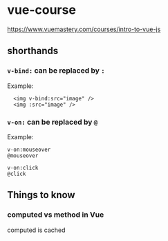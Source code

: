 # vue-course

https://www.vuemastery.com/courses/intro-to-vue-js

## shorthands

### `v-bind:` can be replaced by `:`

Example:

```
  <img v-bind:src="image" />
  <img :src="image" />
```

### `v-on:` can be replaced by `@`

Example:
```
v-on:mouseover
@mouseover
```

```
v-on:click
@click
```

## Things to know

### computed vs method in Vue

computed is cached
